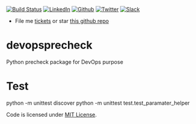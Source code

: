 [![Build Status](https://travis-ci.org/DennyZhang/devopsprecheck.svg?branch=master)](https://travis-ci.org/DennyZhang/devopsprecheck) [![LinkedIn](https://www.dennyzhang.com/wp-content/uploads/sns/linkedin.png)](https://www.linkedin.com/in/dennyzhang001) [![Github](https://www.dennyzhang.com/wp-content/uploads/sns/github.png)](https://github.com/DennyZhang) [![Twitter](https://www.dennyzhang.com/wp-content/uploads/sns/twitter.png)](https://twitter.com/dennyzhang001) [![Slack](https://www.dennyzhang.com/wp-content/uploads/sns/slack.png)](https://www.dennyzhang.com/slack)
- File me [tickets](https://github.com/DennyZhang/devopsprecheck/issues) or star [this github repo](https://github.com/DennyZhang/devopsprecheck)

# devopsprecheck
Python precheck package for DevOps purpose

# Test
python -m unittest discover
python -m unittest test.test_paramater_helper

Code is licensed under [MIT License](https://www.dennyzhang.com/wp-content/mit_license.txt).
